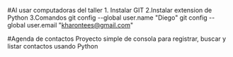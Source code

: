 #Al usar computadoras del taller
    1. Instalar GIT
    2.Instalar extension de Python
    3.Comandos
        git config --global user.name "Diego"
        git config --global user.email "kharontees@gmail.com"

#Agenda de contactos
Proyecto simple de consola para registrar, buscar y listar contactos usando Python